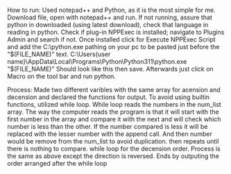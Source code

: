 How to run: 
Used notepad++ and Python, as it is the most simple for me. Download file, open with notepad++ and run. If not running, assure that python in downloaded (using latest download), check that language in reading in python. Check if plug-in NPPExec is installed; navigate to Plugins Admin and search if not. Once installed click for Execute NPPExec Script and add the C:\python.exe pathing on your pc to be pasted just before the  "$(FILE_NAME)" text. C:\Users\{user name}\AppData\Local\Programs\Python\Python311\python.exe "$(FILE_NAME)" Should look like this then save. Afterwards  just click on Macro on the tool bar and run python. 

 

Process:
Made two different varibles with the same array for acension and decension and declared the functions for output. To avoid using builtin functions, utilized while loop. While loop reads the numbers in the num_list array. The way the computer reads the program is that it will start with the first number in the array and compare it with the next and will check which number is less than the other. If the number compared is less it will be replaced with the lesser number with the append call. And then number would be remove from the num_list to avoid duplication. then repeats until there is nothing to compare. while loop for the decension order. Process is the same as above except the direction is reversed. Ends by outputing the order arranged after the while loop 


